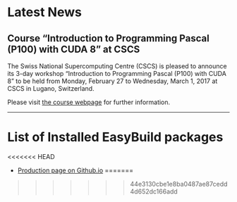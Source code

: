 # Latest News

## Course “Introduction to Programming Pascal (P100) with CUDA 8” at CSCS

The Swiss National Supercomputing Centre (CSCS) is pleased to announce its 3-day workshop “Introduction to Programming Pascal (P100) with CUDA 8” to be held from Monday, February 27 to Wednesday, March 1, 2017 at CSCS in Lugano, Switzerland.

Please visit [the course webpage](http://www.cscs.ch/events/event_detail/index.html?tx_seminars_pi1%5BshowUid%5D=155) for further information.

---

# List of Installed EasyBuild packages

<<<<<<< HEAD
* [Production page on Github.io](https://eth-cscs.github.io/production/)
=======
>>>>>>> 44e3130cbe1e8ba0487ae87cedd4d652dc166add
